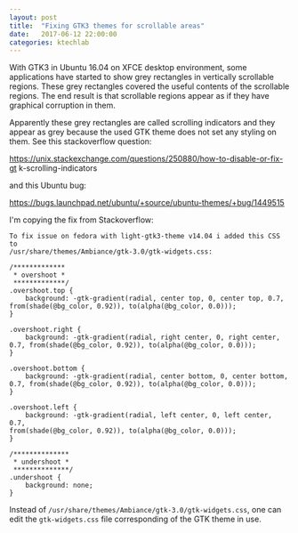 ```yaml
---
layout: post
title:  "Fixing GTK3 themes for scrollable areas"
date:   2017-06-12 22:00:00
categories: ktechlab
---
```


With GTK3 in Ubuntu 16.04 on XFCE desktop environment, some 
applications have started to show grey rectangles in vertically scrollable 
regions. These grey rectangles covered the useful contents of the scrollable 
regions.
The end result is that scrollable regions appear as if they have 
graphical corruption in them.

Apparently these grey rectangles are called scrolling indicators and 
they appear as grey because the used GTK theme does not set any styling 
on them. See this stackoverflow question:

https://unix.stackexchange.com/questions/250880/how-to-disable-or-fix-gt
k-scrolling-indicators

and this Ubuntu bug:

https://bugs.launchpad.net/ubuntu/+source/ubuntu-themes/+bug/1449515

I'm copying the fix from Stackoverflow:


	To fix issue on fedora with light-gtk3-theme v14.04 i added this CSS to 
	/usr/share/themes/Ambiance/gtk-3.0/gtk-widgets.css:

	/*************
	 * overshoot *
	 *************/
	.overshoot.top {
		background: -gtk-gradient(radial, center top, 0, center top, 0.7, 
	from(shade(@bg_color, 0.92)), to(alpha(@bg_color, 0.0)));
	}

	.overshoot.right {
		background: -gtk-gradient(radial, right center, 0, right center, 
	0.7, from(shade(@bg_color, 0.92)), to(alpha(@bg_color, 0.0)));
	}

	.overshoot.bottom {
		background: -gtk-gradient(radial, center bottom, 0, center bottom, 
	0.7, from(shade(@bg_color, 0.92)), to(alpha(@bg_color, 0.0)));
	}

	.overshoot.left {
		background: -gtk-gradient(radial, left center, 0, left center, 0.7, 
	from(shade(@bg_color, 0.92)), to(alpha(@bg_color, 0.0)));
	}

	/**************
	 * undershoot *
	 **************/
	.undershoot {
		background: none;
	}

Instead of `/usr/share/themes/Ambiance/gtk-3.0/gtk-widgets.css`, one can edit the
`gtk-widgets.css` file corresponding of the GTK theme in use.
